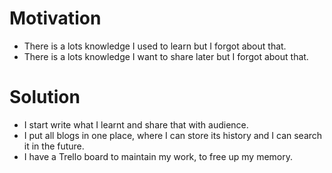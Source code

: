 # Motivation

- There is a lots knowledge I used to learn but I forgot about that.
- There is a lots knowledge I want to share later but I forgot about that.

# Solution

- I start write what I learnt and share that with audience.
- I put all blogs in one place, where I can store its history and I can search it in the future.
- I have a Trello board to maintain my work, to free up my memory.
